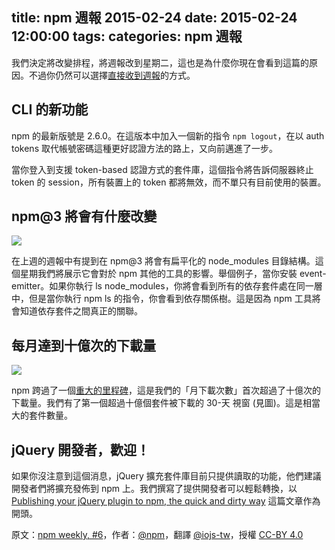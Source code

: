 title: npm 週報 2015-02-24
date: 2015-02-24 12:00:00
tags:
categories: npm 週報
---

我們決定將改變排程，將週報改到星期二，這也是為什麼你現在會看到這篇的原因。不過你仍然可以選擇[直接收到週報](https://www.npmjs.com/npm-weekly)的方式。

## CLI 的新功能

npm 的最新版號是 2.6.0。在這版本中加入一個新的指令 `npm logout`，在以 auth tokens 取代帳號密碼這種更好認證方法的路上，又向前邁進了一步。

當你登入到支援 token-based 認證方式的套件庫，這個指令將告訴伺服器終止 token 的 session，所有裝置上的 token 都將無效，而不單只有目前使用的裝置。

## npm@3 將會有什麼改變 

![](http://media.tumblr.com/a9bc8311e63c86db3d2debd6dc7eea72/tumblr_inline_nkag6xyiwC1t68bpr.png)

在上週的週報中有提到在 npm@3 將會有扁平化的 node_modules 目錄結構。這個星期我們將展示它會對於 npm 其他的工具的影響。舉個例子，當你安裝 event-emitter。如果你執行 ls node_modules，你將會看到所有的依存套件處在同一層中，但是當你執行 npm ls 的指令，你會看到依存關係樹。這是因為 npm 工具將會知道依存套件之間真正的關聯。

## 每月達到十億次的下載量

![](http://media.tumblr.com/cb372793ebfbc90e243c8be357422188/tumblr_inline_nkag7ewgMe1t68bpr.png)

npm 跨過了一個[重大的里程碑](https://twitter.com/seldo/status/566403297368485888)，這是我們的「月下載次數」首次超過了十億次的下載量。我們有了第一個超過十億個套件被下載的 30-天 視窗 (見圖)。這是相當大的套件數量。


## jQuery 開發者，歡迎！

如果你沒注意到這個消息，jQuery 擴充套件庫目前只提供讀取的功能，他們建議開發者們將擴充發佈到 npm 上。我們撰寫了提供開發者可以輕鬆轉換，以 [Publishing your jQuery plugin to npm, the quick and dirty way](http://blog.npmjs.org/post/111475741445/publishing-your-jquery-plugin-to-npm-the-quick) 這篇文章作為開頭。

原文：[npm weekly, #6](http://blog.npmjs.org/post/111968476155/npm-weekly-6)，作者：[@npm](http://blog.npmjs.org/)，翻譯 [@iojs-tw](https://github.com/iojs/iojs-tw)，授權 [CC-BY 4.0](https://creativecommons.org/licenses/by/4.0/deed.zh_TW)
